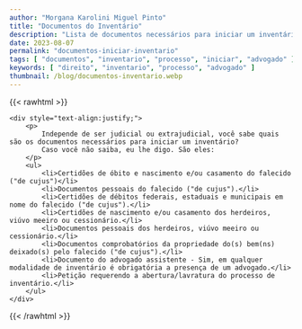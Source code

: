 ```yaml
---
author: "Morgana Karolini Miguel Pinto"
title: "Documentos do Inventário"
description: "Lista de documentos necessários para iniciar um inventário"
date: 2023-08-07
permalink: "documentos-iniciar-inventario"
tags: [ "documentos", "inventario", "processo", "iniciar", "advogado" ]
keywords: [ "direito", "inventario", "processo", "advogado" ]
thumbnail: /blog/documentos-inventario.webp
---
```


{{< rawhtml >}}

    <div style="text-align:justify;">
        <p>
            Independe de ser judicial ou extrajudicial, você sabe quais são os documentos necessários para iniciar um inventário?
            Caso você não saiba, eu lhe digo. São eles:
        </p>
        <ul>
            <li>Certidões de óbito e nascimento e/ou casamento do falecido ("de cujus")</li>
            <li>Documentos pessoais do falecido ("de cujus").</li>
            <li>Certidões de débitos federais, estaduais e municipais em nome do falecido ("de cujus").</li>
            <li>Certidões de nascimento e/ou casamento dos herdeiros, viúvo meeiro ou cessionário.</li>
            <li>Documentos pessoais dos herdeiros, viúvo meeiro ou cessionário.</li>
            <li>Documentos comprobatórios da propriedade do(s) bem(ns) deixado(s) pelo falecido ("de cujus").</li>
            <li>Documento do advogado assistente - Sim, em qualquer modalidade de inventário é obrigatória a presença de um advogado.</li>
            <li>Petição requerendo a abertura/lavratura do processo de inventário.</li>
        </ul>
    </div>

{{< /rawhtml >}}

